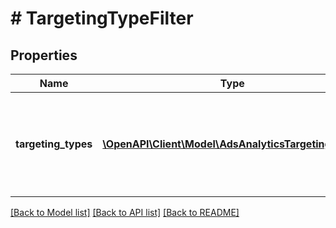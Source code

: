# # TargetingTypeFilter

## Properties

Name | Type | Description | Notes
------------ | ------------- | ------------- | -------------
**targeting_types** | [**\OpenAPI\Client\Model\AdsAnalyticsTargetingType[]**](AdsAnalyticsTargetingType.md) | List of targeting types. Requires &#x60;level&#x60; to be a value ending in &#x60;_TARGETING&#x60;. | [optional]

[[Back to Model list]](../../README.md#models) [[Back to API list]](../../README.md#endpoints) [[Back to README]](../../README.md)
